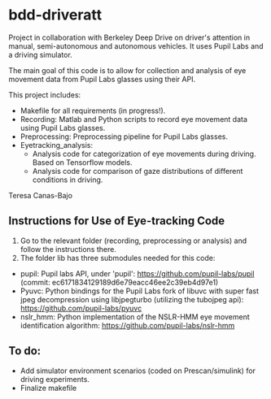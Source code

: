 # bdd-driveratt
Project in collaboration with Berkeley Deep Drive on driver's attention in manual, semi-autonomous and autonomous vehicles. It uses Pupil Labs and a driving simulator.

The main goal of this code is to allow for collection and analysis of eye movement data from Pupil Labs glasses using their API.

This project includes:
- Makefile for all requirements (in progress!).
- Recording: Matlab and Python scripts to record eye movement data using Pupil Labs glasses.
- Preprocessing: Preprocessing pipeline for Pupil Labs glasses.
- Eyetracking_analysis: 
	- Analysis code for categorization of eye movements during driving. Based on Tensorflow models.
	- Analysis code for comparison of gaze distributions of different conditions in driving.

Teresa Canas-Bajo

## Instructions for Use of Eye-tracking Code

1. Go to the relevant folder (recording, preprocessing or analysis) and follow the instructions there.
2. The folder lib has three submodules needed for this code: 

- pupil: Pupil labs API, under 'pupil': https://github.com/pupil-labs/pupil (commit: ec6171834129189d6e79eacc46ee2c39eb4d97e1)
- Pyuvc: Python bindings for the Pupil Labs fork of libuvc with super fast jpeg decompression using libjpegturbo (utilizing the tubojpeg api): https://github.com/pupil-labs/pyuvc
- nslr_hmm: Python implementation of the NSLR-HMM eye movement identification algorithm: https://github.com/pupil-labs/nslr-hmm

## To do:
- Add simulator environment scenarios (coded on Prescan/simulink) for driving experiments.
- Finalize makefile

